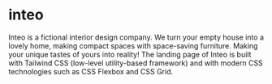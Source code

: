 # inteo
Inteo is a fictional interior design company. We turn your empty house into a lovely home, making compact spaces with space-saving furniture. Making your unique tastes of yours into reality! The landing page of Inteo is built with Tailwind CSS (low-level utility-based framework) and with modern CSS technologies such as CSS Flexbox and CSS Grid.
